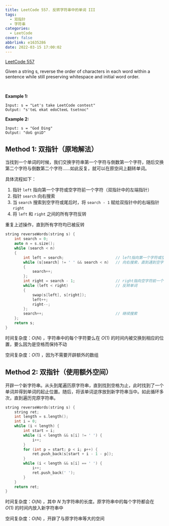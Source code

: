 ```yaml
---
title: LeetCode 557. 反转字符串中的单词 III
tags:
  - 双指针
  - 字符串
categories:
  - LeetCode
cover: false
abbrlink: e1635286
date: 2022-03-15 17:00:02
---
```


[LeetCode 557](https://leetcode-cn.com/problems/reverse-words-in-a-string-iii/)

Given a string s, reverse the order of characters in each word within a sentence while still preserving whitespace and initial word order.

 

**Example 1:**

    Input: s = "Let's take LeetCode contest"
    Output: "s'teL ekat edoCteeL tsetnoc"


**Example 2:**

    Input: s = "God Ding"
    Output: "doG gniD"



## Method 1: 双指针（原地解法）
当找到一个单词的时候，我们交换字符串第一个字符与倒数第一个字符，随后交换第二个字符与倒数第二个字符……如此反复，就可以在原空间上翻转单词。

具体流程如下：
1. 指针 `left` 指向第一个字符或空字符前一个字符（双指针中的左端指针）
2. 指针 `search` 向右搜索
3. 当 `search` 搜索到空字符或尾后时，将 `search - 1` 赋给双指针中的右端指针 `right` 
4. 将 `left` 和 `right` 之间的所有字符反转

重复上述操作，直到所有字符均已被反转

```cpp
string reverseWords(string s) {
    int search = 0;
    auto n = s.size();
    while (search < n)
    {
        int left = search;                       // left指向第一个字符或空字符后一个字符
        while (s[search] != ' ' && search < n)   // 向右搜索，直到遇到空字符或者最后一个字符
        {
            search++;
        };
        int right = search - 1;                  // right指向空字符前一个位置，即，单词最后一个字符所在位置
        while (left < right)                     // 反转单词
        {
            swap(s[left], s[right]);
            left++;
            right--;
        };
        search++;                                // 继续搜索
    };
    return s;
}
```

时间复杂度：$O(N)$ ，字符串中的每个字符要么在 $O(1)$ 的时间内被交换到相应的位置，要么因为是空格而保持不动

空间复杂度：$O(1)$ ，因为不需要开辟额外的数组


## Method 2: 双指针（使用额外空间）
开辟一个新字符串。从头到尾遍历原字符串，直到找到空格为止，此时找到了一个单词并得到单词的起止位置。随后，将该单词逆序放到新字符串当中。如此循环多次，直到遍历完原字符串。
```cpp
string reverseWords(string s) {
    string ret;
    int length = s.length();
    int i = 0;
    while (i < length) {
        int start = i;
        while (i < length && s[i] != ' ') {
            i++;
        }
        for (int p = start; p < i; p++) {
            ret.push_back(s[start + i - 1 - p]);
        }
        while (i < length && s[i] == ' ') {
            i++;
            ret.push_back(' ');
        }
    }
    return ret;
}
```

时间复杂度：$O(N)$ ，其中 $N$ 为字符串的长度。原字符串中的每个字符都会在 $O(1)$ 的时间内放入新字符串中

空间复杂度：$O(N)$ ，开辟了与原字符串等大的空间